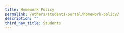 ```yaml
---
title: Homework Policy
permalink: /others/students-portal/homework-policy/
description: ""
third_nav_title: Students
---
```

